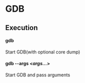 # GDB
## Execution
#### gdb <program>
Start GDB(with optional core dump)
#### gdb --args <program> <*args...*>
Start GDB and pass arguments

